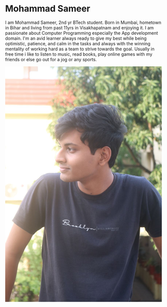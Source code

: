 # Mohammad Sameer  
I am Mohammad Sameer, 2nd yr BTech student. Born in Mumbai, hometown in Bihar and living from past 11yrs in Visakhapatnam and enjoying it. I am passionate about Computer Programming especially the App development domain. I'm an avid learner always ready to give my best while being optimistic, patience, and calm in the tasks and always with the winning mentality of working hard as a team to strive towards the goal. Usually in free time i like to listen to music, read books, play online games with my friends or else go out for a jog or any sports.


 ![Mohammad Sameer](sameer.jpeg)
